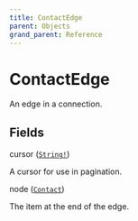 ```yaml
---
title: ContactEdge
parent: Objects
grand_parent: Reference
---
```


# ContactEdge

An edge in a connection.

## Fields

<div class="field-entry ">
  <span id="cursor" class="field-name anchored">cursor (<code><a href="/docs/reference/scalar/string">String!</a></code>)</span>

  <div class="description-wrapper">
   <p>A cursor for use in pagination.</p>

  </div>
</div>

<div class="field-entry ">
  <span id="node" class="field-name anchored">node (<code><a href="/docs/reference/object/contact">Contact</a></code>)</span>

  <div class="description-wrapper">
   <p>The item at the end of the edge.</p>

  </div>
</div>

